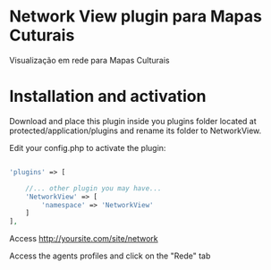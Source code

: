 # Network View plugin para Mapas Cuturais

Visualização em rede para Mapas Culturais

# Installation and activation

Download and place this plugin inside you plugins folder located at protected/application/plugins and rename its folder to NetworkView.

Edit your config.php to activate the plugin:

```PHP

'plugins' => [

    //... other plugin you may have...
    'NetworkView' => [
        'namespace' => 'NetworkView'
    ]
],

```

Access http://yoursite.com/site/network

Access the agents profiles and click on the "Rede" tab
